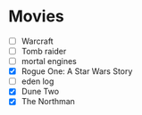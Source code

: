 # Movies

- [ ] Warcraft
- [ ] Tomb raider
- [ ] mortal engines
- [x] Rogue One: A Star Wars Story
- [ ] eden log
- [x] Dune Two
- [x] The Northman